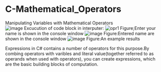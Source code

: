 # C-Mathematical_Operators
Manipulating Variables with Mathematical Operators  
![image](https://user-images.githubusercontent.com/67391846/136213564-59b2f9e0-3e84-43a1-982d-96b26856a5ca.png)
Excucution of code block in interputer:
![opr1](https://user-images.githubusercontent.com/67391846/136211868-9ddcef6f-f578-49a5-a3a5-8d7c88a57338.jpg)
Figure;Enter your name is shown in the console window
![image](https://user-images.githubusercontent.com/67391846/136211983-2454175b-093b-4906-a2cd-9cc29e1cb9a8.png)
Figure:Entered name are shown in the console window
![image](https://user-images.githubusercontent.com/67391846/136212030-319658c8-81b2-4a2b-9fe2-80094c710ef0.png)
Figure:An example results

Expressions in C# contains a number of operators for this purpose.By combing operators with varibles and literal value(together referred to as operands when used with operators), you can create expressions, which are the basic building blocks of computation.
